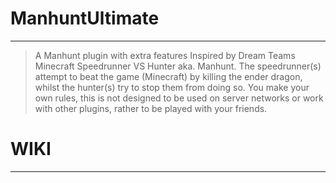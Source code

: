 # ManhuntUltimate
***
> A Manhunt plugin with extra features Inspired by Dream Teams Minecraft Speedrunner VS Hunter aka. Manhunt. The speedrunner(s) attempt to beat the game (Minecraft) by killing the ender dragon, whilst the hunter(s) try to stop them from doing so. You make your own rules, this is not designed to be used on server networks or work with other plugins, rather to be played with your friends.

# WIKI
***
>
